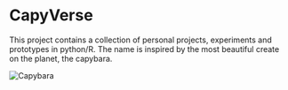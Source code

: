 # CapyVerse
This project contains a collection of personal projects,
experiments and prototypes in python/R. The name is 
inspired by the most beautiful create on the planet, 
the capybara.

![Capybara](Misc/CapyPic.png)